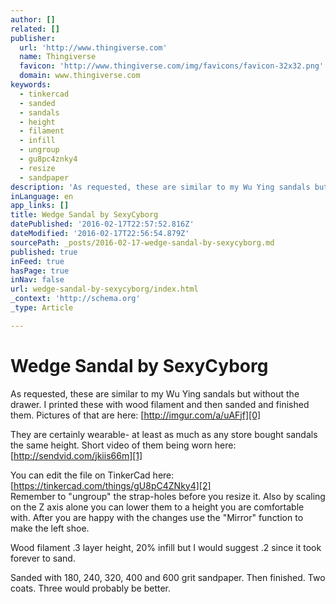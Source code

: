 ```yaml
---
author: []
related: []
publisher:
  url: 'http://www.thingiverse.com'
  name: Thingiverse
  favicon: 'http://www.thingiverse.com/img/favicons/favicon-32x32.png'
  domain: www.thingiverse.com
keywords:
  - tinkercad
  - sanded
  - sandals
  - height
  - filament
  - infill
  - ungroup
  - gu8pc4znky4
  - resize
  - sandpaper
description: 'As requested, these are similar to my Wu Ying sandals but without the drawer. I printed these with wood filament and then sanded and finished them. Pictures of that are here: http://imgur.com/a/uAFjf They are certainly wearable- at least as much as any store bought sandals the same height.'
inLanguage: en
app_links: []
title: Wedge Sandal by SexyCyborg
datePublished: '2016-02-17T22:57:52.816Z'
dateModified: '2016-02-17T22:56:54.879Z'
sourcePath: _posts/2016-02-17-wedge-sandal-by-sexycyborg.md
published: true
inFeed: true
hasPage: true
inNav: false
url: wedge-sandal-by-sexycyborg/index.html
_context: 'http://schema.org'
_type: Article

---
```

# Wedge Sandal by SexyCyborg

As requested, these are similar to my Wu Ying sandals but without the drawer. I printed these with wood filament and then sanded and finished them. Pictures of that are here: [http://imgur.com/a/uAFjf][0]

They are certainly wearable- at least as much as any store bought sandals the same height. Short video of them being worn here: [http://sendvid.com/jkiis66m][1]

You can edit the file on TinkerCad here: [https://tinkercad.com/things/gU8pC4ZNky4][2]  
Remember to "ungroup" the strap-holes before you resize it. Also by scaling on the Z axis alone you can lower them to a height you are comfortable with. After you are happy with the changes use the "Mirror" function to make the left shoe.

Wood filament .3 layer height, 20% infill but I would suggest .2 since it took forever to sand. 

Sanded with 180, 240, 320, 400 and 600 grit sandpaper. Then finished. Two coats. Three would probably be better.

[0]: http://imgur.com/a/uAFjf
[1]: http://sendvid.com/jkiis66m
[2]: https://tinkercad.com/things/gU8pC4ZNky4